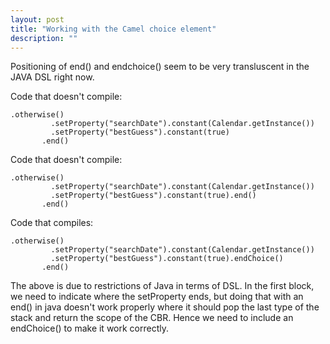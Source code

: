 ```yaml
---
layout: post
title: "Working with the Camel choice element"
description: ""
---
```


Positioning of end() and endchoice() seem to be very transluscent in the JAVA DSL right now.

Code that doesn't compile:
>
	.otherwise()
             .setProperty("searchDate").constant(Calendar.getInstance())
             .setProperty("bestGuess").constant(true)
           .end()
		   
Code that doesn't compile:
>
	.otherwise()
             .setProperty("searchDate").constant(Calendar.getInstance())
             .setProperty("bestGuess").constant(true).end()
           .end()
		   
Code that compiles:

>
	.otherwise()
             .setProperty("searchDate").constant(Calendar.getInstance())
             .setProperty("bestGuess").constant(true).endChoice()
           .end()
		   
		   
The above is due to restrictions of Java in terms of DSL. In the first block, we need to indicate where the setProperty ends, but doing that with an end() in java doesn't work properly where it should pop the last type of the stack and return the scope of the CBR. Hence we need to include an endChoice() to make it work correctly.
